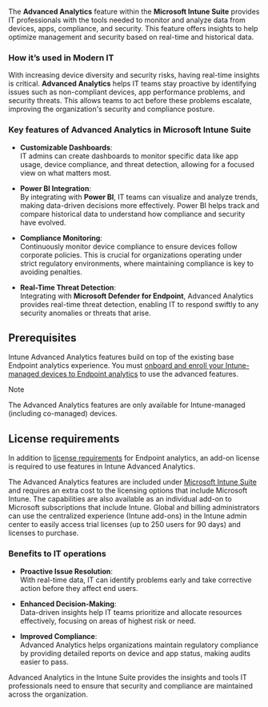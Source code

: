 The **Advanced Analytics** feature within the **Microsoft Intune Suite** provides IT professionals with the tools needed to monitor and analyze data from devices, apps, compliance, and security. This feature offers insights to help optimize management and security based on real-time and historical data.


### How it’s used in Modern IT

With increasing device diversity and security risks, having real-time insights is critical. **Advanced Analytics** helps IT teams stay proactive by identifying issues such as non-compliant devices, app performance problems, and security threats. This allows teams to act before these problems escalate, improving the organization's security and compliance posture.


### Key features of Advanced Analytics in Microsoft Intune Suite

- **Customizable Dashboards**:  
   IT admins can create dashboards to monitor specific data like app usage, device compliance, and threat detection, allowing for a focused view on what matters most.

- **Power BI Integration**:  
   By integrating with **Power BI**, IT teams can visualize and analyze trends, making data-driven decisions more effectively. Power BI helps track and compare historical data to understand how compliance and security have evolved.

- **Compliance Monitoring**:  
   Continuously monitor device compliance to ensure devices follow corporate policies. This is crucial for organizations operating under strict regulatory environments, where maintaining compliance is key to avoiding penalties.

- **Real-Time Threat Detection**:  
   Integrating with **Microsoft Defender for Endpoint**, Advanced Analytics provides real-time threat detection, enabling IT to respond swiftly to any security anomalies or threats that arise.

## Prerequisites

Intune Advanced Analytics features build on top of the existing base Endpoint analytics experience. You must [onboard and enroll your Intune-managed devices to Endpoint analytics](/mem/analytics/enroll-intune) to use the advanced features.

> [!NOTE]
> The Advanced Analytics features are only available for Intune-managed (including co-managed) devices.

## License requirements

In addition to [license requirements](/mem/analytics/enroll-intune#licensing-prerequisites) for Endpoint analytics, an add-on license is required to use features in Intune Advanced Analytics.

The Advanced Analytics features are included under [Microsoft Intune Suite](/mem/intune/fundamentals/intune-add-ons) and requires an extra cost to the licensing options that include Microsoft Intune. The capabilities are also available as an individual add-on to Microsoft subscriptions that include Intune. Global and billing administrators can use the centralized experience (Intune add-ons) in the Intune admin center to easily access trial licenses (up to 250 users for 90 days) and licenses to purchase.

### Benefits to IT operations

- **Proactive Issue Resolution**:  
   With real-time data, IT can identify problems early and take corrective action before they affect end users.

- **Enhanced Decision-Making**:  
   Data-driven insights help IT teams prioritize and allocate resources effectively, focusing on areas of highest risk or need.

- **Improved Compliance**:  
   Advanced Analytics helps organizations maintain regulatory compliance by providing detailed reports on device and app status, making audits easier to pass.


Advanced Analytics in the Intune Suite provides the insights and tools IT professionals need to ensure that security and compliance are maintained across the organization.

